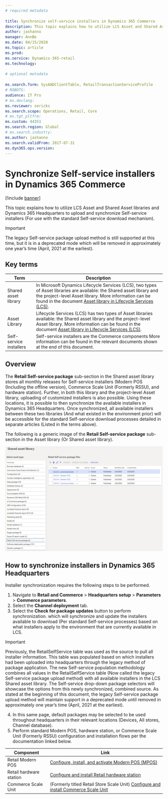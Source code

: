 ```yaml
---
# required metadata

title: Synchronize self-service installers in Dynamics 365 Commerce
description: This topic explains how to utilize LCS Asset and Shared Asset libraries and Dynamics 365 Headquarters to upload and synchronize self-service installers (for use with the standard self-service download mechanism).
author: jashanno
manager: AnnBe
ms.date: 04/15/2020
ms.topic: article
ms.prod: 
ms.service: Dynamics-365-retail
ms.technology:  

# optional metadata

ms.search.form: SysAADClientTable, RetailTransactionServiceProfile
# ROBOTS: 
audience: IT Pro
# ms.devlang: 
ms.reviewer: sericks
ms.search.scope: Operations, Retail, Core
# ms.tgt_pltfrm: 
ms.custom: 44351
ms.search.region: Global
# ms.search.industry: 
ms.author: jashanno
ms.search.validFrom: 2017-07-31
ms.dyn365.ops.version: 
---
```


# Synchronize Self-service installers in Dynamics 365 Commerce

[!include [banner](../../includes/banner.md)]

This topic explains how to utilize LCS Asset and Shared Asset libraries and Dynamics 365 Headquarters to upload and synchronize Self-service installers (For use with the standard Self-service download mechanism).

> [!IMPORTANT]
> The legacy Self-service package upload method is still supported at this time, but it is in a deprecated mode which will be removed in approximately one year’s time (April, 2021 at the earliest).

## Key terms
| Term | Description |
|---|---|
| Shared asset library | In Microsoft Dynamics Lifecycle Services (LCS), two types of Asset libraries are available: the Shared asset library and the project-level Asset library. More information can be found in the document [Asset library in Lifecycle Services (LCS)](../../fin-ops-core/dev-itpro/lifecycle-services/asset-library.md). |
| Asset Library | Lifecycle Services (LCS) has two types of Asset libraries available: the Shared asset library and the project-level Asset library. More information can be found in the document [Asset library in Lifecycle Services (LCS)](../../fin-ops-core/dev-itpro/lifecycle-services/asset-library.md). |
| Self-service installers | Self-service installers are the Commerce components  More information can be found in the relevant documents shown at the end of this document. |

## Overview
The **Retail Self-service package** sub-section in the Shared asset library stores all monthly releases for Self-service installers (Modern POS (Including the offline version), Commerce Scale Unit (Formerly RSSU), and hardware station).  Further, in both this library and the project-level Asset library, uploading of customized installers is also possible.  Using these locations, it is possible to then synchronize the available installers in Dynamics 365 Headquarters.  Once synchronized, all available installers between these two libraries (And what existed in the environment prior) will be accessible for the standard Self-service download processes detailed in separate articles (Listed in the terms above).

The following is a generic image of the **Retail Self-service package** sub-section in the Asset library (Or Shared asset library).

![Retail Self-service package in Asset library](media/SharedAssets.jpg)

## How to synchronize installers in Dynamics 365 Headquarters
Installer synchronization requires the following steps to be performed.

1. Navigate to **Retail and Commerce** &gt; **Headquarters setup** &gt; **Parameters** &gt; **Commerce parameters**.
2. Select the **Channel deployment** tab.
3. Select the **Check for package updates** button to perform synchronization. which will synchronize and update the installers available to download (Per standard Self-service processes) based on what installers apply to the environment that are currently available in LCS.

> [!IMPORTANT]
> Previously, the RetailSelfService table was used as the source to pull all installer information. This table was populated based on which installers had been uploaded into headquarters through the legacy method of package application. The new Self-service population methodology combines all values in the RetailSelfService table (Now called the legacy Self-service package upload method) with all available installers in the LCS Shared asset library. The Self-service drop-down package selectors will showcase the options from this newly synchronized, combined source.
> As stated at the beginning of this document, the legacy Self-service package upload method will maintain support in a deprecated mode until removed in approximately one year’s time (April, 2021 at the earliest).
 
4. In this same page, default packages may be selected to be used throughout headquarters in their relevant locations (Devices, All stores, Channel database).
5. Perform standard Modern POS, hardware station, or Commerce Scale Unit (Formerly RSSU) configuration and installation flows per the documentation linked below.

| Component | Link |
|---|---|
| Retail Modern POS | [Configure, install, and activate Modern POS (MPOS)](../retail-modern-pos-device-activation.md) |
| Retail hardware station | [Configure and install Retail hardware station](../retail-hardware-station-configuration-installation.md) |
| Commerce Scale Unit | (Formerly titled Retail Store Scale Unit) [Configure and install Commerce Scale Unit](retail-store-scale-unit-configuration-installation.md) |
